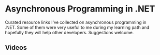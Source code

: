 ﻿# Asynchronous Programming in .NET
Curated resource links I've collected on asynchronous programming in .NET. Some of them were very useful to me during my learning path and hopefully they will help other developers. Suggestions welcome.

## Videos